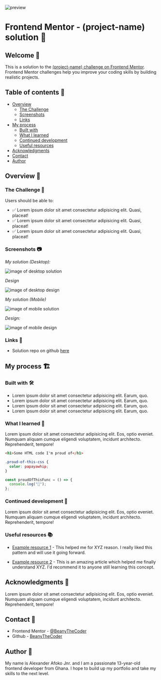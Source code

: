 ![preview](src)

# Frontend Mentor - (project-name) solution 🚀

## Welcome 👋

This is a solution to the [(project-name) challenge on Frontend Mentor](link). Frontend Mentor challenges help you improve your coding skills by building realistic projects.

## Table of contents 📑

- [Overview](#overview-🌟)
  - [The Challenge](#the-challenge-🧪)
  - [Screenshots](#screenshots-📷)
  - [Links](#links-🔗)
- [My process](#my-process-🏗️)
  - [Built with](#built-with-🛠️)
  - [What I learned](#what-i-learned-🧠)
  - [Continued development](#continued-development-🚀)
  - [Useful resources](#useful-resources-📚)
- [Acknowledgments](#acknowledgments-🙏)
- [Contact](#contact-📧)
- [Author](#author-👤)

## Overview 🌟

### The Challenge 🧪

Users should be able to:

- ✅ Lorem ipsum dolor sit amet consectetur adipisicing elit. Quasi, placeat!
- ✅ Lorem ipsum dolor sit amet consectetur adipisicing elit. Quasi, placeat!
- ✅ Lorem ipsum dolor sit amet consectetur adipisicing elit. Quasi, placeat!

### Screenshots 📷

_My solution (Desktop):_

![image of desktop solution]()

_Design_

![image of desktop design]()

_My solution (Mobile)_

![image of mobile solution]()

_Design:_

![image of mobile design]()

### Links 🔗

- Solution repo on github [here]()

## My process 🏗️

### Built with 🛠️

- Lorem ipsum dolor sit amet consectetur adipisicing elit. Earum, quo.
- Lorem ipsum dolor sit amet consectetur adipisicing elit. Earum, quo.
- Lorem ipsum dolor sit amet consectetur adipisicing elit. Earum, quo.
- Lorem ipsum dolor sit amet consectetur adipisicing elit. Earum, quo.

### What I learned 🧠

Lorem ipsum dolor sit amet consectetur adipisicing elit. Eos, optio eveniet. Numquam aliquam cumque eligendi voluptatem, incidunt architecto. Reprehenderit, tempore!

```html
<h1>Some HTML code I'm proud of</h1>
```

```css
.proud-of-this-css {
  color: papayawhip;
}
```

```js
const proudOfThisFunc = () => {
  console.log("🎉");
};
```

### Continued development 🚀

Lorem ipsum dolor sit amet consectetur adipisicing elit. Eos, optio eveniet. Numquam aliquam cumque eligendi voluptatem, incidunt architecto. Reprehenderit, tempore!

### Useful resources 📚

- [Example resource 1](https://www.example.com) - This helped me for XYZ reason. I really liked this pattern and will use it going forward.

- [Example resource 2](https://www.example.com) - This is an amazing article which helped me finally understand XYZ. I'd recommend it to anyone still learning this concept.

## Acknowledgments 🙏

Lorem ipsum dolor sit amet consectetur adipisicing elit. Eos, optio eveniet. Numquam aliquam cumque eligendi voluptatem, incidunt architecto. Reprehenderit, tempore!

## Contact 📧

- Frontend Mentor - [@BeanyTheCoder](https://www.frontendmentor.io/profile/BeanyTheCoder)
- Github - [BeanyTheCoder](https://github.com/BeanyTheCoder)

## Author 👤

My name is Alexander Afoko Jnr. and I am a passionate 13-year-old frontend developer from Ghana.
I hope to build up my portfolio and take my skills to the next level.
